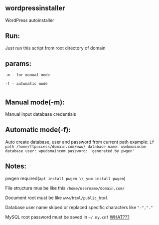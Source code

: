## wordpressinstaller
WordPress autoinstaller

## Run: 

Just run this script from root directory of domain

## params:
`-m - for manual mode`

`-f - automatic mode`

#
## Manual mode(-m):
Manual input database credentials
## Automatic mode(-f):
Auto create database, user and password from current path
example:
`if path /home/ftpaccess/domain.com/www/
database name: wpdomaincom
database user: wpudomaincom
password: 'generated by pwgen'`

## Notes: 

pwgen required(`apt install pwgen \\ yum install pwgen`)

File structure mus be like this `/home/username/domain.com/`

Document root must be like `www/html/public_html`

Database user name skiped or replaced specific characters like `"-","."`

MySQL root password must be saved in `~/.my.cnf` [WHAT???](https://stackoverflow.com/questions/16299603/mysql-utilities-my-cnf-option-file)
